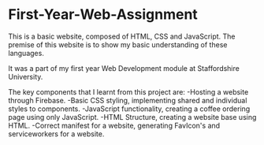 # First-Year-Web-Assignment
This is a basic website, composed of HTML, CSS and JavaScript. The premise of this website is to show my basic understanding of these languages.

It was a part of my first year Web Development module at Staffordshire University.

The key components that I learnt from this project are: 
  -Hosting a website through Firebase.
  -Basic CSS styling, implementing shared and individual styles to components.
  -JavaScript functionality, creating a coffee ordering page using only JavaScript.
  -HTML Structure, creating a website base using HTML.
  -Correct manifest for a website, generating FavIcon's and serviceworkers for a website.
